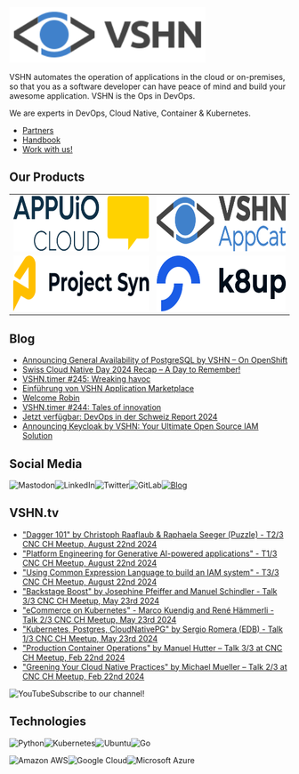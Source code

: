 [<img src="https://raw.githubusercontent.com/vshn/.github/main/profile/images/vshn.svg" alt="APPUiO Cloud" height="100"/>](https://vshn.ch/)

VSHN automates the operation of applications in the cloud or on-premises, so that you as a software developer can have peace of mind and build your awesome application. VSHN is the Ops in DevOps.

We are experts in DevOps, Cloud Native, Container & Kubernetes.

- [Partners](https://www.vshn.ch/en/partners/)
- [Handbook](https://handbook.vshn.ch/)
- [Work with us!](https://www.vshn.ch/en/jobs/)

## Our Products

<table>
<tr>
<td><a href="https://docs.appuio.cloud/"><img src="https://raw.githubusercontent.com/vshn/.github/main/profile/images/appuio-cloud.svg" alt="APPUiO Cloud" height="100"/></a></td>
<td><a href="https://docs.appcat.ch/"><img src="https://raw.githubusercontent.com/vshn/.github/main/profile/images/appcat.png" alt="AppCat" height="100"/></a></td>
</tr>

<tr>
<td><a href="https://syn.tools/"><img src="https://github.com/vshn/.github/raw/main/profile/images/project-syn.svg" alt="Project Syn" height="100"/></a></td>
<td><a href="https://k8up.io/"><img src="https://github.com/vshn/.github/raw/main/profile/images/k8up.svg" alt="K8up" height="100"/></a></td>
</tr>
</table>

## Blog

<!-- GENERAL:START -->
- [Announcing General Availability of PostgreSQL by VSHN – On OpenShift](https://www.vshn.ch/blog/announcing-general-availability-of-postgresql-by-vshn-on-openshift/)
- [Swiss Cloud Native Day 2024 Recap – A Day to Remember!](https://www.vshn.ch/blog/swiss-cloud-native-day-2024-recap/)
- [VSHN.timer #245: Wreaking havoc](https://www.vshn.ch/blog/vshn-timer-245-wreaking-havoc/)
- [Einführung von VSHN Application Marketplace](https://www.vshn.ch/blog/einfuehrung-von-vshn-application-marketplace/)
- [Welcome Robin](https://www.vshn.ch/blog/welcome-robin-2/)
- [VSHN.timer #244: Tales of innovation](https://www.vshn.ch/blog/vshn-timer-244-tales-of-innovation/)
- [Jetzt verfügbar: DevOps in der Schweiz Report 2024](https://www.vshn.ch/blog/jetzt-verfuegbar-devops-in-der-schweiz-report-2024/)
- [Announcing Keycloak by VSHN: Your Ultimate Open Source IAM Solution](https://www.vshn.ch/blog/announcing-keycloak-by-vshn-your-ultimate-open-source-iam-solution/)
<!-- GENERAL:END -->

## Social Media

[<img align="left" alt="Mastodon" src="https://img.shields.io/badge/mastodon-%236364ff?style=for-the-badge&logo=mastodon&logoColor=white">](https://vshn.social/@vshn) [<img align="left" alt="LinkedIn" src="https://img.shields.io/badge/linkedin-%230077B5.svg?&style=for-the-badge&logo=linkedin&logoColor=white">](https://www.linkedin.com/company/vshn-ag) [<img align="left" alt="Twitter" src="https://img.shields.io/badge/twitter-%231DA1F2.svg?&style=for-the-badge&logo=twitter&logoColor=white">](https://twitter.com/vshn_ch) [<img align="left" alt="GitLab" src="https://img.shields.io/badge/gitlab-%23330f63.svg?&style=for-the-badge&logo=gitlab&logoColor=white">](https://gitlab.com/vshn) [<img alt="Blog" src="https://img.shields.io/badge/rss-%23FFA500.svg?&style=for-the-badge&logo=rss&logoColor=white">](https://www.vshn.ch/feed/)

## VSHN.tv

<!-- VIDEOS:START -->
- [&quot;Dagger 101&quot; by Christoph Raaflaub &amp; Raphaela Seeger &lpar;Puzzle&rpar; - T2/3 CNC CH Meetup, August 22nd 2024](https://www.youtube.com/watch?v=mAnVpZD6Kx8)
- [&quot;Platform Engineering for Generative AI-powered applications&quot; - T1/3 CNC CH Meetup, August 22nd 2024](https://www.youtube.com/watch?v=DtDadtCkO64)
- [&quot;Using Common Expression Language to build an IAM system&quot; - T3/3 CNC CH Meetup, August 22nd 2024](https://www.youtube.com/watch?v=vEGXCFn8444)
- [&quot;Backstage Boost&quot; by Josephine Pfeiffer and Manuel Schindler - Talk 3/3 CNC CH Meetup, May 23rd 2024](https://www.youtube.com/watch?v=DTh_9ue8uYo)
- [&quot;eCommerce on Kubernetes&quot; - Marco Kuendig and René Hämmerli - Talk 2/3 CNC CH Meetup, May 23rd 2024](https://www.youtube.com/watch?v=PuPXVjNrHOg)
- [&quot;Kubernetes, Postgres, CloudNativePG&quot; by Sergio Romera &lpar;EDB&rpar; - Talk 1/3 CNC CH Meetup, May 23rd 2024](https://www.youtube.com/watch?v=YiNRp5fkEi4)
- [&quot;Production Container Operations&quot; by Manuel Hutter – Talk 3/3 at CNC CH Meetup, Feb 22nd 2024](https://www.youtube.com/watch?v=02qhS7XWkdI)
- [&quot;Greening Your Cloud Native Practices&quot; by Michael Mueller – Talk 2/3 at CNC CH Meetup, Feb 22nd 2024](https://www.youtube.com/watch?v=3yugQUbOveA)
<!-- VIDEOS:END -->

Subscribe to our [<img alt="YouTube" align="left" src="https://img.shields.io/badge/youtube-%23FF0000.svg?&style=for-the-badge&logo=youtube&logoColor=white">](https://vshn.tv) channel!

## Technologies

<img align="left" alt="Python" src="https://img.shields.io/badge/python-%233776AB.svg?&style=for-the-badge&logo=python&logoColor=white"> <img alt="Go" src="https://img.shields.io/badge/go-%2300ADD8.svg?&style=for-the-badge&logo=go&logoColor=white"> <img align="left" alt="Kubernetes" src="https://img.shields.io/badge/kubernetes-326de6?logo=kubernetes&logoColor=white&style=for-the-badge"> <img align="left" alt="Ubuntu" src="https://img.shields.io/badge/ubuntu-E95420?logo=ubuntu&logoColor=white&style=for-the-badge">

<img align="left" alt="Amazon AWS" src="https://img.shields.io/badge/Amazon%20AWS-%23232F3E?logo=amazon-aws&logoColor=white&style=for-the-badge"> <img align="left" alt="Google Cloud" src="https://img.shields.io/badge/Google%20Cloud-%234285F4?logo=google-cloud&logoColor=white&style=for-the-badge "> <img alt="Microsoft Azure" src="https://img.shields.io/badge/Microsoft%20Azure-0089D6?logo=microsoft-azure&logoColor=white&style=for-the-badge">
